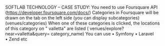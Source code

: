 SOFTLAB TECHNOLOGY – CASE STUDY:
You need to use Foursquare API (https://developer.foursquare.com/docs/) 
Categories in Foursquare will be drawn on the tab on the left side (you can display subcategories) (venues/categories)
When one of these categories is clicked, the locations of this category on " valletta" are listed ( venues/explore?near=valletta&query= category_name)
You can use 
 • Symfony 
 • Laravel   
 • Zend etc
